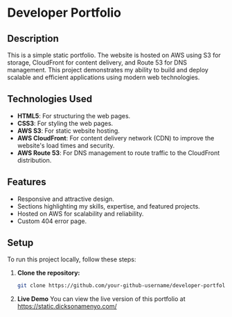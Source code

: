 # Developer Portfolio

## Description

This is a simple static portfolio. The website is hosted on AWS using S3 for storage, CloudFront for content delivery, and Route 53 for DNS management. This project demonstrates my ability to build and deploy scalable and efficient applications using modern web technologies.

## Technologies Used

- **HTML5**: For structuring the web pages.
- **CSS3**: For styling the web pages.
- **AWS S3**: For static website hosting.
- **AWS CloudFront**: For content delivery network (CDN) to improve the website's load times and security.
- **AWS Route 53**: For DNS management to route traffic to the CloudFront distribution.

## Features

- Responsive and attractive design.
- Sections highlighting my skills, expertise, and featured projects.
- Hosted on AWS for scalability and reliability.
- Custom 404 error page.

## Setup

To run this project locally, follow these steps:

1. **Clone the repository:**
   ```sh
   git clone https://github.com/your-github-username/developer-portfolio.git

2. **Live Demo**
You can view the live version of this portfolio at https://static.dicksonamenyo.com/
